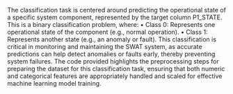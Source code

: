 The classification task is centered around predicting the operational state of a specific system component, represented by the target column P1_STATE. This is a binary classification problem, where:
•	Class 0: Represents one operational state of the component (e.g., normal operation).
•	Class 1: Represents another state (e.g., an anomaly or fault).
This classification is critical in monitoring and maintaining the SWAT system, as accurate predictions can help detect anomalies or faults early, thereby preventing system failures.
The code provided highlights the preprocessing steps for preparing the dataset for this classification task, ensuring that both numeric and categorical features are appropriately handled and scaled for effective machine learning model training.
